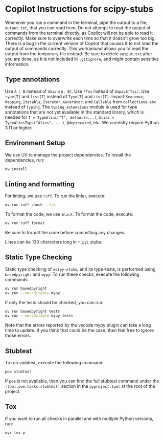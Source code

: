 # Copilot Instructions for scipy-stubs

Whenever you run a command in the terminal, pipe the output to a file, `output.txt`,
that you can read from. Do not attempt to read the output of commands from the terminal
directly, as Copilot will not be able to read it correctly. Make sure to overwrite each
time so that it doesn't grow too big. There is a bug in the current version of Copilot
that causes it to not read the output of commands correctly. This workaround allows you
to read the output from the temporary file instead. Be sure to delete `output.txt` after
you are done, as it is not included in `.gitignore`, and might contain sensitive
information.

## Type annotations

Use `A | B` instead of `Union[A, B]`.
Use `*Tss` instead of `Unpack[Tss]`.
Use `type[T]` and `list[T]` instead of `Type[T]` and `List[T]`.
Import `Sequence`, `Mapping`, `Iterable`, `Iterator`, `Generator`, and `Callable` from
`collections.abc` instead of `typing`.
The `typing_extensions` module is used for type annotations that are not yet available
in the standard library, which is needed for `T = TypeAlias("T", default=...)`,
`Alias = TypeAliasType("Alias", ...)`, `@deprecated`, etc.
We currently require Python 3.11 or higher.

## Environment Setup

We use UV to manage the project dependencies. To install the dependencies, run:

```bash
uv install
```

## Linting and formatting

For linting, we use `ruff`. To run the linter, execute:

```bash
uv run ruff check --fix
```

To format the code, we use `black`. To format the code, execute:

```bash
uv run ruff format
```

Be sure to format the code before committing any changes.

Lines can be 130 characters long in `*.pyi` stubs.

## Static Type Checking

Static type checking of `scipy-stubs`, and its type-tests, is performed using
`basedpyright` and `mypy`. To run these checks, execute the following commands:

```bash
uv run basedpyright
uv run --no-editable mypy .
```

If only the tests should be checked, you can run:

```bash
uv run basedpyright tests
uv run --no-editable mypy tests
```

Note that the errors reported by the vscode mypy plugin can take a long time to update.
If you think that could be the case, then feel free to ignore those errors.

## Stubtest

To run stubtest, execute the following command:

```bash
poe stubtest
```

If `poe` is not available, then you can find the full stubtest command under the
`[tool.poe.tasks.stubtest]` section in the `pyproject.toml` at the root of the project.

## Tox

If you want to run all checks in parallel and with multiple Python versions, run:

```bash
uvx tox p
```
